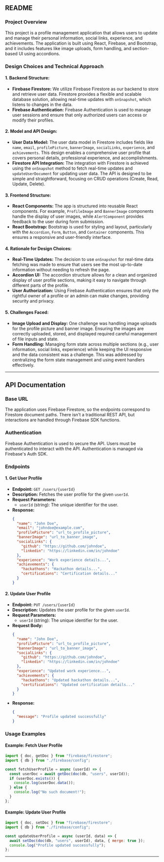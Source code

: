## README

### Project Overview
This project is a profile management application that allows users to update and manage their personal information, social links, experience, and achievements. The application is built using React, Firebase, and Bootstrap, and it includes features like image uploads, form handling, and section-based UI using accordions.

### Design Choices and Technical Approach

#### 1. **Backend Structure:**
   - **Firebase Firestore:** We utilize Firebase Firestore as our backend to store and retrieve user data. Firestore provides a flexible and scalable database solution, allowing real-time updates with `onSnapshot`, which listens to changes in the data.
   - **Firebase Authentication:** Firebase Authentication is used to manage user sessions and ensure that only authorized users can access or modify their profiles.

#### 2. **Model and API Design:**
   - **User Data Model:** The user data model in Firestore includes fields like `name`, `email`, `profilePicture`, `bannerImage`, `socialLinks`, `experience`, and `achievements`. This design enables a comprehensive user profile that covers personal details, professional experience, and accomplishments.
   - **Firestore API Integration:** The integration with Firestore is achieved using the `onSnapshot` method to fetch real-time updates and `updateUserDocument` for updating user data. The API is designed to be simple and straightforward, focusing on CRUD operations (Create, Read, Update, Delete).

#### 3. **Frontend Structure:**
   - **React Components:** The app is structured into reusable React components. For example, `ProfileImage` and `BannerImage` components handle the display of user images, while `AlertComponent` provides feedback to the user during form submission.
   - **React Bootstrap:** Bootstrap is used for styling and layout, particularly with the `Accordion`, `Form`, `Button`, and `Container` components. This ensures a responsive and user-friendly interface.

#### 4. **Rationale for Design Choices:**
   - **Real-Time Updates:** The decision to use `onSnapshot` for real-time data fetching was made to ensure that users see the most up-to-date information without needing to refresh the page.
   - **Accordion UI:** The accordion structure allows for a clean and organized display of user profile sections, making it easy to navigate through different parts of the profile.
   - **User Authorization:** Using Firebase Authentication ensures that only the rightful owner of a profile or an admin can make changes, providing security and privacy.

#### 5. **Challenges Faced:**
   - **Image Upload and Display:** One challenge was handling image uploads for the profile picture and banner image. Ensuring the images are correctly uploaded, stored, and displayed required careful management of file inputs and state.
   - **Form Handling:** Managing form state across multiple sections (e.g., user information, social links, experience) while keeping the UI responsive and the data consistent was a challenge. This was addressed by centralizing the form state management and using event handlers effectively.

---

## API Documentation

### Base URL
The application uses Firebase Firestore, so the endpoints correspond to Firestore document paths. There isn't a traditional REST API, but interactions are handled through Firebase SDK functions.

### Authentication
Firebase Authentication is used to secure the API. Users must be authenticated to interact with the API. Authentication is managed via Firebase's Auth SDK.

### Endpoints

#### 1. **Get User Profile**
   - **Endpoint:** `GET /users/{userId}`
   - **Description:** Fetches the user profile for the given `userId`.
   - **Request Parameters:** 
     - `userId` (string): The unique identifier for the user.
   - **Response:**
     ```json
     {
       "name": "John Doe",
       "email": "johndoe@example.com",
       "profilePicture": "url_to_profile_picture",
       "bannerImage": "url_to_banner_image",
       "socialLinks": {
         "github": "https://github.com/johndoe",
         "linkedin": "https://linkedin.com/in/johndoe"
       },
       "experience": "Work experience details...",
       "achievements": {
         "hackathons": "Hackathon details...",
         "certifications": "Certification details..."
       }
     }
     ```

#### 2. **Update User Profile**
   - **Endpoint:** `PUT /users/{userId}`
   - **Description:** Updates the user profile for the given `userId`.
   - **Request Parameters:** 
     - `userId` (string): The unique identifier for the user.
   - **Request Body:**
     ```json
     {
       "name": "John Doe",
       "profilePicture": "url_to_profile_picture",
       "bannerImage": "url_to_banner_image",
       "socialLinks": {
         "github": "https://github.com/johndoe",
         "linkedin": "https://linkedin.com/in/johndoe"
       },
       "experience": "Updated work experience...",
       "achievements": {
         "hackathons": "Updated hackathon details...",
         "certifications": "Updated certification details..."
       }
     }
     ```
   - **Response:**
     ```json
     {
       "message": "Profile updated successfully"
     }
     ```

### Usage Examples

#### Example: Fetch User Profile
```javascript
import { doc, getDoc } from "firebase/firestore";
import { db } from "./firebase/config";

const fetchUserProfile = async (userId) => {
  const userDoc = await getDoc(doc(db, "users", userId));
  if (userDoc.exists()) {
    console.log(userDoc.data());
  } else {
    console.log("No such document!");
  }
};
```

#### Example: Update User Profile
```javascript
import { doc, setDoc } from "firebase/firestore";
import { db } from "./firebase/config";

const updateUserProfile = async (userId, data) => {
  await setDoc(doc(db, "users", userId), data, { merge: true });
  console.log("Profile updated successfully");
};
```

---

